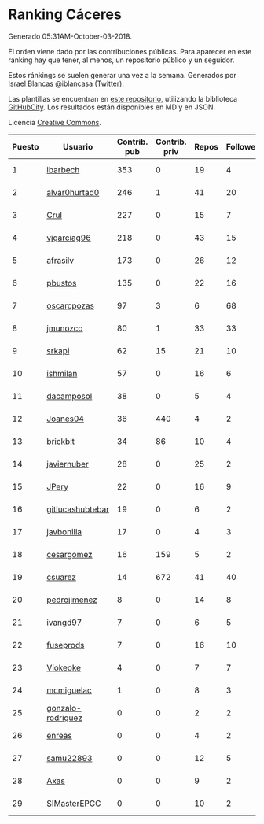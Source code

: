 # Ranking Cáceres

Generado 05:31AM-October-03-2018.

El orden viene dado por las contribuciones públicas. Para aparecer en este ránking hay que tener, al menos, un repositorio público y un seguidor.

Estos ránkings se suelen generar una vez a la semana. Generados por [Israel Blancas @iblancasa](https://github.com/iblancasa/) [(Twitter)](https://twitter.com/iblancasa).

Las plantillas se encuentran en [este repositorio](https://github.com/iblancasa/GH-Spanish-Ranking), utilizando la biblioteca [GitHubCity](https://github.com/iblancasa/GitHubCity). Los resultados están disponibles en MD y en JSON.

Licencia [Creative Commons](https://creativecommons.org/licenses/by/4.0/).

| Puesto   |  Usuario  | Contrib. pub | Contrib. priv |Repos| Followers | Desde |  Avatar  |
|----------|-----------|--------------|---------------|-----|-----------|-------|----------|
|1|[ibarbech](https://github.com/ibarbech)|353|0|19|4|2015-09-20|![ibarbech]()|
|2|[alvar0hurtad0](https://github.com/alvar0hurtad0)|246|1|41|20|2011-10-15|![alvar0hurtad0]()|
|3|[Crul](https://github.com/Crul)|227|0|15|7|2013-09-29|![Crul]()|
|4|[vjgarciag96](https://github.com/vjgarciag96)|218|0|43|15|2016-07-01|![vjgarciag96]()|
|5|[afrasilv](https://github.com/afrasilv)|173|0|26|12|2014-10-15|![afrasilv]()|
|6|[pbustos](https://github.com/pbustos)|135|0|22|16|2013-12-06|![pbustos]()|
|7|[oscarcpozas](https://github.com/oscarcpozas)|97|3|6|68|2013-01-27|![oscarcpozas]()|
|8|[jmunozco](https://github.com/jmunozco)|80|1|33|33|2012-11-23|![jmunozco]()|
|9|[srkapi](https://github.com/srkapi)|62|15|21|10|2015-02-08|![srkapi]()|
|10|[ishmilan](https://github.com/ishmilan)|57|0|16|6|2014-10-07|![ishmilan]()|
|11|[dacamposol](https://github.com/dacamposol)|38|0|5|4|2016-01-27|![dacamposol]()|
|12|[Joanes04](https://github.com/Joanes04)|36|440|4|2|2014-11-25|![Joanes04]()|
|13|[brickbit](https://github.com/brickbit)|34|86|10|4|2016-06-02|![brickbit]()|
|14|[javiernuber](https://github.com/javiernuber)|28|0|25|2|2011-06-16|![javiernuber]()|
|15|[JPery](https://github.com/JPery)|22|0|16|9|2015-02-18|![JPery]()|
|16|[gitlucashubtebar](https://github.com/gitlucashubtebar)|19|0|6|2|2018-02-06|![gitlucashubtebar]()|
|17|[javbonilla](https://github.com/javbonilla)|17|0|4|3|2011-10-12|![javbonilla]()|
|18|[cesargomez](https://github.com/cesargomez)|16|159|5|2|2013-02-14|![cesargomez]()|
|19|[csuarez](https://github.com/csuarez)|14|672|41|40|2011-03-21|![csuarez]()|
|20|[pedrojimenez](https://github.com/pedrojimenez)|8|0|14|8|2011-09-12|![pedrojimenez]()|
|21|[ivangd97](https://github.com/ivangd97)|7|0|6|5|2014-05-06|![ivangd97]()|
|22|[fuseprods](https://github.com/fuseprods)|7|0|16|10|2012-12-15|![fuseprods]()|
|23|[Viokeoke](https://github.com/Viokeoke)|4|0|7|7|2015-10-23|![Viokeoke]()|
|24|[mcmiguelac](https://github.com/mcmiguelac)|1|0|8|3|2014-05-07|![mcmiguelac]()|
|25|[gonzalo-rodriguez](https://github.com/gonzalo-rodriguez)|0|0|2|2|2013-04-02|![gonzalo-rodriguez]()|
|26|[enreas](https://github.com/enreas)|0|0|4|2|2011-11-07|![enreas]()|
|27|[samu22893](https://github.com/samu22893)|0|0|12|5|2013-10-30|![samu22893]()|
|28|[Axas](https://github.com/Axas)|0|0|9|2|2015-03-04|![Axas]()|
|29|[SIMasterEPCC](https://github.com/SIMasterEPCC)|0|0|10|2|2017-03-16|![SIMasterEPCC]()|
